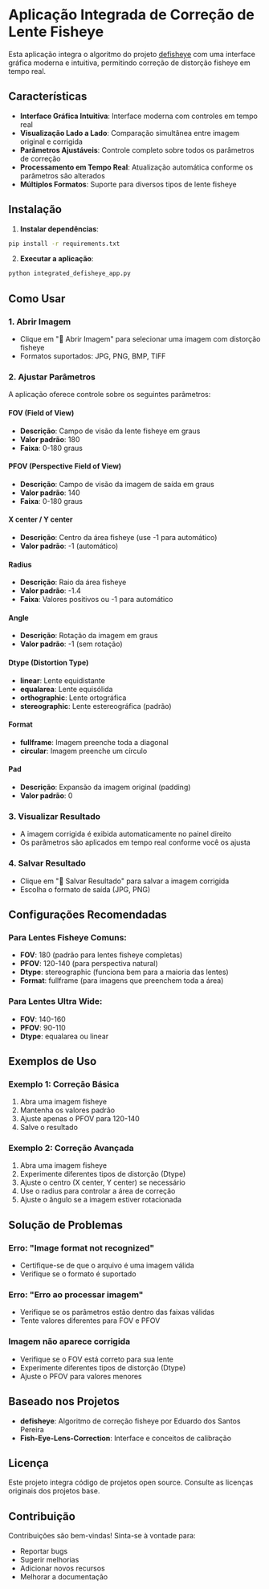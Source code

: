 # Aplicação Integrada de Correção de Lente Fisheye

Esta aplicação integra o algoritmo do projeto [defisheye](https://github.com/duducosmos/defisheye) com uma interface gráfica moderna e intuitiva, permitindo correção de distorção fisheye em tempo real.

## Características

- **Interface Gráfica Intuitiva**: Interface moderna com controles em tempo real
- **Visualização Lado a Lado**: Comparação simultânea entre imagem original e corrigida
- **Parâmetros Ajustáveis**: Controle completo sobre todos os parâmetros de correção
- **Processamento em Tempo Real**: Atualização automática conforme os parâmetros são alterados
- **Múltiplos Formatos**: Suporte para diversos tipos de lente fisheye

## Instalação

1. **Instalar dependências**:
```bash
pip install -r requirements.txt
```

2. **Executar a aplicação**:
```bash
python integrated_defisheye_app.py
```

## Como Usar

### 1. Abrir Imagem
- Clique em "📁 Abrir Imagem" para selecionar uma imagem com distorção fisheye
- Formatos suportados: JPG, PNG, BMP, TIFF

### 2. Ajustar Parâmetros
A aplicação oferece controle sobre os seguintes parâmetros:

#### **FOV (Field of View)**
- **Descrição**: Campo de visão da lente fisheye em graus
- **Valor padrão**: 180
- **Faixa**: 0-180 graus

#### **PFOV (Perspective Field of View)**
- **Descrição**: Campo de visão da imagem de saída em graus
- **Valor padrão**: 140
- **Faixa**: 0-180 graus

#### **X center / Y center**
- **Descrição**: Centro da área fisheye (use -1 para automático)
- **Valor padrão**: -1 (automático)

#### **Radius**
- **Descrição**: Raio da área fisheye
- **Valor padrão**: -1.4
- **Faixa**: Valores positivos ou -1 para automático

#### **Angle**
- **Descrição**: Rotação da imagem em graus
- **Valor padrão**: -1 (sem rotação)

#### **Dtype (Distortion Type)**
- **linear**: Lente equidistante
- **equalarea**: Lente equisólida
- **orthographic**: Lente ortográfica
- **stereographic**: Lente estereográfica (padrão)

#### **Format**
- **fullframe**: Imagem preenche toda a diagonal
- **circular**: Imagem preenche um círculo

#### **Pad**
- **Descrição**: Expansão da imagem original (padding)
- **Valor padrão**: 0

### 3. Visualizar Resultado
- A imagem corrigida é exibida automaticamente no painel direito
- Os parâmetros são aplicados em tempo real conforme você os ajusta

### 4. Salvar Resultado
- Clique em "💾 Salvar Resultado" para salvar a imagem corrigida
- Escolha o formato de saída (JPG, PNG)

## Configurações Recomendadas

### Para Lentes Fisheye Comuns:
- **FOV**: 180 (padrão para lentes fisheye completas)
- **PFOV**: 120-140 (para perspectiva natural)
- **Dtype**: stereographic (funciona bem para a maioria das lentes)
- **Format**: fullframe (para imagens que preenchem toda a área)

### Para Lentes Ultra Wide:
- **FOV**: 140-160
- **PFOV**: 90-110
- **Dtype**: equalarea ou linear

## Exemplos de Uso

### Exemplo 1: Correção Básica
1. Abra uma imagem fisheye
2. Mantenha os valores padrão
3. Ajuste apenas o PFOV para 120-140
4. Salve o resultado

### Exemplo 2: Correção Avançada
1. Abra uma imagem fisheye
2. Experimente diferentes tipos de distorção (Dtype)
3. Ajuste o centro (X center, Y center) se necessário
4. Use o radius para controlar a área de correção
5. Ajuste o ângulo se a imagem estiver rotacionada

## Solução de Problemas

### Erro: "Image format not recognized"
- Certifique-se de que o arquivo é uma imagem válida
- Verifique se o formato é suportado

### Erro: "Erro ao processar imagem"
- Verifique se os parâmetros estão dentro das faixas válidas
- Tente valores diferentes para FOV e PFOV

### Imagem não aparece corrigida
- Verifique se o FOV está correto para sua lente
- Experimente diferentes tipos de distorção (Dtype)
- Ajuste o PFOV para valores menores

## Baseado nos Projetos

- **defisheye**: Algoritmo de correção fisheye por Eduardo dos Santos Pereira
- **Fish-Eye-Lens-Correction**: Interface e conceitos de calibração

## Licença

Este projeto integra código de projetos open source. Consulte as licenças originais dos projetos base.

## Contribuição

Contribuições são bem-vindas! Sinta-se à vontade para:
- Reportar bugs
- Sugerir melhorias
- Adicionar novos recursos
- Melhorar a documentação

